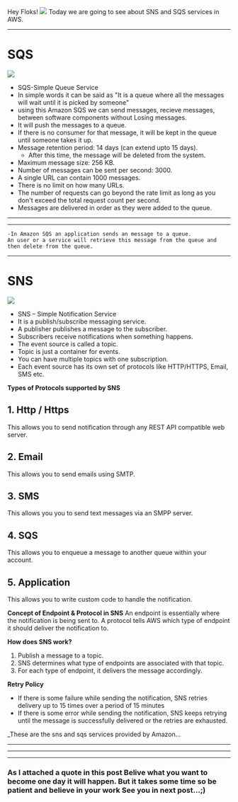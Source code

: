
Hey Floks!
![](https://quotefancy.com/media/wallpaper/3840x2160/7486-Oprah-Winfrey-Quote-You-don-t-become-what-you-want-you-become-what.jpg)
Today we are going to see about SNS and SQS services in AWS.
***
# SQS
![](https://www.workloadautomation-community.com/uploads/1/0/2/7/102707030/343434_orig.png)
* SQS-Simple Queue Service
* In simple words it can be said as "It is a queue where all the messages will wait until it is picked by someone" 
* using this Amazon SQS  we can send messages, recieve messages, between software components without Losing messages.
* It will push the messages to a queue.
* If there is no consumer for that message, it will be kept in the queue until someone takes it up.
* Message retention period: 14 days (can extend upto 15 days).
    * After this time, the message will be deleted from the system. 
* Maximum message size: 256 KB.
* Number of messages can be sent per second: 3000.
* A single URL can contain 1000 messages.
* There is no limit on how many URLs. 
* The number of requests can go beyond the rate limit as long as you don't exceed the total request count per second.
* Messages are delivered in order as they were added to the queue.

---
---
    -In Amazon SQS an application sends an message to a queue.
    An user or a service will retrieve this message from the queue and then delete from the queue.

---

# SNS
![](https://thebackroomtech.com/wp-content/uploads/amazon-sns-ft.png)
* SNS – Simple Notification Service
* It is a publish/subscribe messaging service.
* A publisher publishes a message to the subscriber.
* Subscribers receive notifications when something happens.
* The event source is called a topic.
* Topic is just a container for events.
* You can have multiple topics with one subscription.
* Each event source has its own set of protocols like HTTP/HTTPS, Email, SMS etc.

**Types of Protocols supported by SNS**
## 1. Http / Https 

 This allows you to send notification through any REST API compatible web server.
## 2. Email
 This allows you to send emails using SMTP.
## 3. SMS
 This allows you you to send text messages via an SMPP server.
## 4. SQS
 This allows you to enqueue a message to another queue within your account.
## 5. Application
 This allows you to write custom code to handle the notification.

**Concept of Endpoint & Protocol in SNS**
An endpoint is essentially where the notification is being sent to.
A protocol tells AWS which type of endpoint it  should deliver the notification to.

**How does SNS work?**
1. Publish a message to a topic.
2. SNS determines what type of endpoints are associated with that topic.
3. For each type of endpoint, it delivers the message accordingly.

**Retry Policy**

* If there is some failure while sending the notification, SNS retries delivery up to 15 times over a period of 15 minutes
* If there is some error while sending the notification, SNS keeps retrying until the message is successfully delivered or the retries are exhausted.


_These are the sns and sqs services provided by Amazon...


***
***
***
### As I attached a quote in this post **Belive what you want to become one day it will happen. But it takes some time so be patient and believe in your work** See you in next post...;)